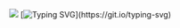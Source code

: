 ![](https://komarev.com/ghpvc/?username=P2WYujiro&color=lightgrey&style=for-the-badge)
[![Typing SVG](https://readme-typing-svg.herokuapp.com?font=Fira+Code&pause=1000&color=9EF74C&background=8B00DF00&center=true&vCenter=true&multiline=true&random=false&width=800&height=100&lines=Hello+there!+Thx+for+visiting+my+tra...humble+profile.;Name's+igor%2C+pleased+to+meet+u!)](https://git.io/typing-svg)
